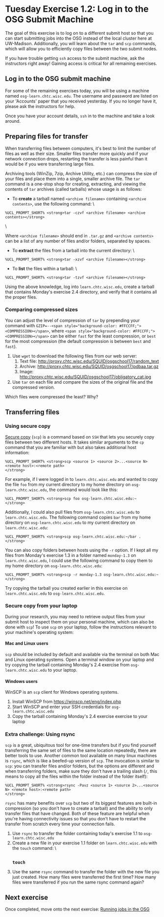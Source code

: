 Tuesday Exercise 1.2: Log in to the OSG Submit Machine
======================================================

The goal of this exercise is to log on to a different submit host so that you can start submitting jobs into the OSG instead of the local cluster here at UW-Madison. Additionally, you will learn about the `tar` and `scp` commands, which will allow you to efficiently copy files between the two submit nodes.

If you have trouble getting `ssh` access to the submit machine, ask the instructors right away! Gaining access is critical for all remaining exercises.

Log in to the OSG submit machine
--------------------------------

For some of the remaining exercises today, you will be using a machine named `osg-learn.chtc.wisc.edu`. The username and password are listed on your 'Accounts' paper that you received yesterday. If you no longer have it, please ask the instructors for help.

Once you have your account details, `ssh` in to the machine and take a look around.

Preparing files for transfer
----------------------------

When transferring files between computers, it's best to limit the number of files as well as their size. Smaller files transfer more quickly and if your network connection drops, restarting the transfer is less painful than it would be if you were transferring large files.

Archiving tools (WinZip, 7zip, Archive Utility, etc.) can compress the size of your files and place them into a single, smaller archive file. The `tar` command is a one-stop shop for creating, extracting, and viewing the contents of `tar` archives (called tarballs) whose usage is as follows:

-   To **create** a tarball named `<archive filename>` containing `<archive contents>`, use the following command: \\

``` console
%UCL_PROMPT_SHORT% <strong>tar -czvf <archive filename> <archive contents></strong>
```

\\ <p> Where `<archive filename>` should end in `.tar.gz` and `<archive contents>` can be a list of any number of files and/or folders, separated by spaces.</p>

-   To **extract** the files from a tarball into the current directory: \\

``` console
%UCL_PROMPT_SHORT% <strong>tar -xzvf <archive filename></strong>
```

-   To **list** the files within a tarball: \\

``` console
%UCL_PROMPT_SHORT% <strong>tar -tzvf <archive filename></strong>
```

Using the above knowledge, log into `learn.chtc.wisc.edu`, create a tarball that contains Monday's exercise 2.4 directory, and verify that it contains all the proper files.

### Comparing compressed sizes

You can adjust the level of compression of `tar` by prepending your command with `GZIP=--<span style="background-color: #FFCCFF;"><COMPRESSION></span>`, where `<span style="background-color: #FFCCFF;"><COMPRESSION></span>` can be either `fast` for the least compression, or `best` for the most compression (the default compression is between `best` and `fast`).

1.  Use `wget` to download the following files from our web server:
    1.  Text file: <http://proxy.chtc.wisc.edu/SQUID/osgschool17/random_text>
    2.  Archive: <http://proxy.chtc.wisc.edu/SQUID/osgschool17/pdbaa.tar.gz>
    3.  Image: <http://proxy.chtc.wisc.edu/SQUID/osgschool17/obligatory_cat.jpg>
2.  Use `tar` on each file and compare the sizes of the original file and the compressed version.

Which files were compressed the least? Why?

Transferring files
------------------

### Using secure copy

[Secure copy](https://en.wikipedia.org/wiki/Secure_copy) (`scp`) is a command based on `SSH` that lets you securely copy files between two different hosts. It takes similar arguments to the `cp` command that you are familiar with but also takes additional host information:

``` console
%UCL_PROMPT_SHORT% <strong>scp <source 1> <source 2>...<source N> <remote host>:<remote path> 
</strong>
```

For example, if I were logged in to `learn.chtc.wisc.edu` and wanted to copy the file `foo` from my current directory to my home directory on `osg-learn.chtc.wisc.edu`, the command would look like this:

``` console
%UCL_PROMPT_SHORT% <strong>scp foo osg-learn.chtc.wisc.edu:~
</strong>
```

Additionally, I could also pull files from `osg-learn.chtc.wisc.edu` to `learn.chtc.wisc.edu`. The following command copies `bar` from my home directory on `osg-learn.chtc.wisc.edu` to my current directory on `learn.chtc.wisc.edu`:

``` console
%UCL_PROMPT_SHORT% <strong>scp osg-learn.chtc.wisc.edu:~/bar .
</strong>
```

You can also copy folders between hosts using the `-r` option. If I kept all my files from Monday's exercise 1.3 in a folder named `monday-1.3` on `learn.chtc.wisc.edu`, I could use the following command to copy them to my home directory on `osg-learn.chtc.wisc.edu`:

``` console
%UCL_PROMPT_SHORT% <strong>scp -r monday-1.3 osg-learn.chtc.wisc.edu:~
</strong>
```

Try copying the tarball you created earlier in this exercise on `learn.chtc.wisc.edu` to `osg-learn.chtc.wisc.edu`.

### Secure copy from your laptop

During your research, you may need to retrieve output files from your submit host to inspect them on your personal machine, which can also be done with `scp`! To use `scp` on your laptop, follow the instructions relevant to your machine's operating system:

#### Mac and Linux users

`scp` should be included by default and available via the terminal on both Mac and Linux operating systems. Open a terminal window on your laptop and try copying the tarball containing Monday's 2.4 exercise from `osg-learn.chtc.wisc.edu` to your laptop.

#### Windows users

WinSCP is an `scp` client for Windows operating systems.

1.  Install WinSCP from <https://winscp.net/eng/index.php>
2.  Start WinSCP and enter your SSH credentials for `osg-learn.chtc.wisc.edu`
3.  Copy the tarball containing Monday's 2.4 exercise exercise to your laptop

### Extra challenge: Using rsync

`scp` is a great, ubiquitous tool for one-time transfers but if you find yourself transferring the same set of files to the same location repeatedly, there are better tools to use. Another common tool available on many linux machines is `rsync`, which is like a beefed-up version of `scp`. The invocation is similar to `scp`: you can transfer files and/or folders, but the options are different and when transferring folders, make sure they don't have a trailing slash (`/`, this means to copy all the files within the folder instead of the folder itself):

``` console
%UCL_PROMPT_SHORT% <strong>rsync -Pavz <source 1> <source 2>...<source N> <remote host>:<remote path> 
</strong>
```

`rsync` has many benefits over `scp` but two of its biggest features are built-in compression (so you don't have to create a tarball) and the ability to only transfer files that have changed. Both of these feature are helpful when you're having connectivity issues so that you don't have to restart the transfer from scratch every time your connection fails.

1.  Use `rsync` to transfer the folder containing today's exercise 1.1 to `osg-learn.chtc.wisc.edu`
2.  Create a new file in your exercise 1.1 folder on `learn.chtc.wisc.edu` with the `touch` command: \\ <pre class="screen"><span class="twiki-macro UCL_PROMPT_SHORT"></span> **touch <filename>**</pre>
3.  Use the same `rsync` command to transfer the folder with the new file you just created. How many files were transferred the first time? How many files were transferred if you run the same rsync command again?

Next exercise
-------------

Once completed, move onto the next exercise: [Running jobs in the OSG](part1-ex3-submit-osg.md)

